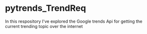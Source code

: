 # pytrends_TrendReq
In this respository I've explored the Google trends Api for getting the current trending topic over the internet
